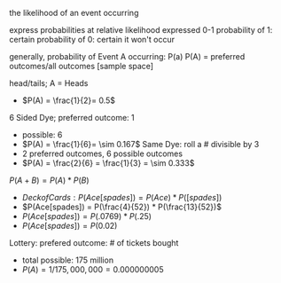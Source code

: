 the likelihood of an event occurring

express probabilities at relative likelihood
expressed 0-1
probability of 1: certain
probability of 0: certain it won't occur

generally, probability of Event A occurring: P(a)
P(A) = preferred outcomes/all outcomes [sample space]

head/tails; A = Heads
- $P(A) = \frac{1}{2}= 0.5$

6 Sided Dye; preferred outcome: 1
- possible: 6
- $P(A) = \frac{1}{6}= \sim 0.167$
Same Dye: roll a # divisible by 3
- 2 preferred outcomes, 6 possible outcomes
- $P(A) = \frac{2}{6} = \frac{1}{3} = \sim 0.333$

$P(A + B) = P(A) * P(B)$
- $Deck of Cards: P(Ace[spades]) = P(Ace) * P([spades])$
- $P(Ace[spades]) = P(\frac{4}{52}) * P(\frac{13}{52})$
- $P(Ace[spades]) = P(.0769) * P(.25)$
- $P(Ace[spades]) = P(0.02)$

Lottery: prefered outcome: # of tickets bought
- total possible: 175 million
- $P(A) = 1 / 175,000,000 = 0.000 000 005$